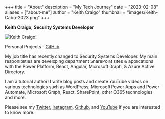 +++
title = "About"
description = "My Tech Journey"
date = "2023-02-08"
aliases = ["about-me"]
author = "Keith Craigo"
thumbnail = "images/Keith-Cabo-2023.png"
+++

**Keith Craigo**, **Security Systems Developer**

![Keith Craigo!](/images/Keith-Cabo-2023.png "Keith Craigo")

Personal Projects - [GitHub](https://github.com/kcraigo).

My job title has recently changed to Security Systems Developer. 
My main responiblities are developing department SharePoint sites & applications with the Power Platform, React, Angular, Microsoft Graph, & Azure Active Directory. 

I am a tutorial author! 
I write blog posts and create YouTube videos on various technologies such as WordPress, Microsoft Power Apps and Power Automate, Microsoft Graph, React, SharePoint, other O365 technologies and more.


Please see my [Twitter](https://twitter.com/KeithCraigo), [Instagram](https://www.instagram.com/rodneykc/), [Github](https://github.com/kcraigo), and [YouTube](http://www.youtube.com/c/WebDevByTheBay) if you are interested to know more.